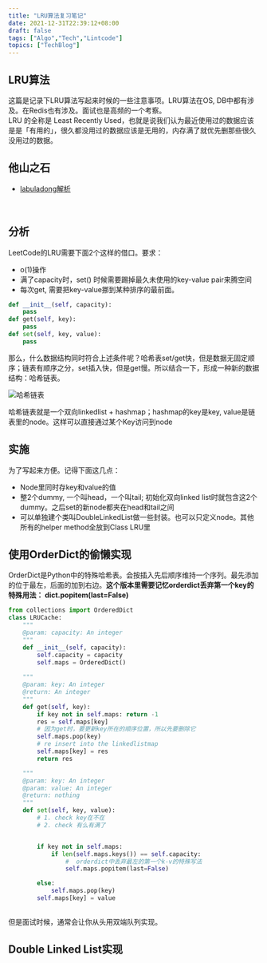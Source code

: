 ```yaml
---
title: "LRU算法复习笔记"
date: 2021-12-31T22:39:12+08:00
draft: false
tags: ["Algo","Tech","Lintcode"]
topics: ["TechBlog"]
---
```


## LRU算法
这篇是记录下LRU算法写起来时候的一些注意事项。LRU算法在OS, DB中都有涉及。在Redis也有涉及。面试也是高频的一个考察。       
LRU 的全称是 Least Recently Used，也就是说我们认为最近使用过的数据应该是是「有用的」，很久都没用过的数据应该是无用的，内存满了就优先删那些很久没用过的数据。

## 他山之石
* [labuladong解析](https://leetcode-cn.com/problems/lru-cache/solution/lru-ce-lue-xiang-jie-he-shi-xian-by-labuladong/)


&nbsp;

## 分析
LeetCode的LRU需要下面2个这样的借口。要求：
* o(1)操作
* 满了capacity时，set() 时候需要踢掉最久未使用的key-value pair来腾空间
* 每次get, 需要把key-value挪到某种排序的最前面。


```python
def __init__(self, capacity):
    pass
def get(self, key):
    pass
def set(self, key, value):
    pass
```
那么，什么数据结构同时符合上述条件呢？哈希表set/get快，但是数据无固定顺序；链表有顺序之分，set插入快，但是get慢。所以结合一下，形成一种新的数据结构：哈希链表。

![哈希链表](https://pic.leetcode-cn.com/b84cf65debb43b28bd212787ca63d34c9962696ed427f638763be71a3cb8f89d.jpg)

哈希链表就是一个双向linkedlist + hashmap；hashmap的key是key, value是链表里的node。这样可以直接通过某个Key访问到node

## 实施
为了写起来方便。记得下面这几点：
* Node里同时存key和value的值
* 整2个dummy, 一个叫head，一个叫tail; 初始化双向linked list时就包含这2个dummy。之后set的新node都夹在head和tail之间
* 可以单独建个类叫DoubleLinkedList做一些封装。也可以只定义node。其他所有的helper method全放到Class LRU里


## 使用OrderDict的偷懒实现
OrderDict是Python中的特殊哈希表。会按插入先后顺序维持一个序列。最先添加的位于最左，后面的加到右边。**这个版本里需要记忆orderdict丢弃第一个key的特殊用法： dict.popitem(last=False)**

```python
from collections import OrderedDict
class LRUCache:
    """
    @param: capacity: An integer
    """
    def __init__(self, capacity):
        self.capacity = capacity
        self.maps = OrderedDict()
    
    """
    @param: key: An integer
    @return: An integer
    """
    def get(self, key):
        if key not in self.maps: return -1
        res = self.maps[key]
        # 因为get时，要更新key所在的顺序位置，所以先要删除它
        self.maps.pop(key)
        # re insert into the linkedlistmap
        self.maps[key] = res
        return res

    """
    @param: key: An integer
    @param: value: An integer
    @return: nothing
    """
    def set(self, key, value):
        # 1. check key在不在
        # 2. check 有么有满了


        if key not in self.maps:
            if len(self.maps.keys()) == self.capacity:
                #  orderdict中丢弃最左的第一个k-v的特殊写法
                self.maps.popitem(last=False)

        else:
            self.maps.pop(key)
        self.maps[key] = value
            
```

但是面试时候，通常会让你从头用双端队列实现。

## Double Linked List实现

